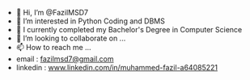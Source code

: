 - 👋 Hi, I’m @FazilMSD7
- 👀 I’m interested in Python Coding and DBMS
- 🌱 I currently completed my Bachelor's Degree in Computer Science
- 💞️ I’m looking to collaborate on ...
- 📫 How to reach me ...
- email : fazilmsd7@gmail.com
- linkedin : www.linkedin.com/in/muhammed-fazil-a64085221

<!---
FazilMSD7/FazilMSD7 is a ✨ special ✨ repository because its `README.md` (this file) appears on your GitHub profile.
You can click the Preview link to take a look at your changes.
--->
